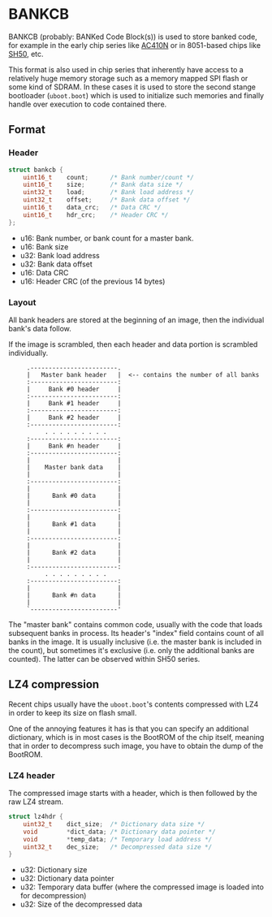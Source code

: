 # BANKCB

BANKCB (probably: BANKed Code Block(s)) is used to store banked code, for example in the early chip series like [AC410N](../chips/cd03/index.md#ac410n) or in 8051-based chips like [SH50](../chips/sh50/index.md), etc.

This format is also used in chip series that inherently have access to a relatively huge memory storage such as a memory mapped SPI flash or some kind of SDRAM.
In these cases it is used to store the second stange bootloader (`uboot.boot`) which is used to initialize such memories and finally handle over execution to code contained there.

## Format

### Header

```c
struct bankcb {
	uint16_t	count;		/* Bank number/count */
	uint16_t	size;		/* Bank data size */
	uint32_t	load;		/* Bank load address */
	uint32_t	offset;		/* Bank data offset */
	uint16_t	data_crc;	/* Data CRC */
	uint16_t	hdr_crc;	/* Header CRC */
};
```

- u16: Bank number, or bank count for a master bank.
- u16: Bank size
- u32: Bank load address
- u32: Bank data offset
- u16: Data CRC
- u16: Header CRC (of the previous 14 bytes)

### Layout

All bank headers are stored at the beginning of an image, then the individual bank's data follow.

If the image is scrambled, then each header and data portion is scrambled individually.

```
     .------------------------.
     |   Master bank header   |  <-- contains the number of all banks
     :------------------------:
     |     Bank #0 header     |
     :------------------------:
     |     Bank #1 header     |
     :------------------------:
     |     Bank #2 header     |
     :------------------------:
          . . . . . . . . .
     :------------------------:
     |     Bank #n header     |
     :------------------------:
     |                        |
     |    Master bank data    |
     |                        |
     :------------------------:
     |                        |
     |      Bank #0 data      |
     |                        |
     :------------------------:
     |                        |
     |      Bank #1 data      |
     |                        |
     :------------------------:
     |                        |
     |      Bank #2 data      |
     |                        |
     :------------------------:
          . . . . . . . . .
     :------------------------:
     |                        |
     |      Bank #n data      |
     |                        |
     `------------------------'
```

The "master bank" contains common code, usually with the code that loads subsequent banks in process.
Its header's "index" field contains count of all banks in the image.
It is usually inclusive (i.e. the master bank is included in the count), but sometimes it's exclusive (i.e. only the additional banks are counted).
The latter can be observed within SH50 series.

## LZ4 compression

Recent chips usually have the `uboot.boot`'s contents compressed with LZ4 in order to keep its size on flash small.

One of the annoying features it has is that you can specify an additional dictionary, which is in most cases is the BootROM of the chip itself, meaning that in order to decompress such image, you have to obtain the dump of the BootROM.

### LZ4 header

The compressed image starts with a header, which is then followed by the raw LZ4 stream.

```c
struct lz4hdr {
	uint32_t	dict_size;	/* Dictionary data size */
	void		*dict_data;	/* Dictionary data pointer */
	void		*temp_data;	/* Temporary load address */
	uint32_t	dec_size;	/* Decompressed data size */
}
```

- u32: Dictionary size
- u32: Dictionary data pointer
- u32: Temporary data buffer (where the compressed image is loaded into for decompression)
- u32: Size of the decompressed data
